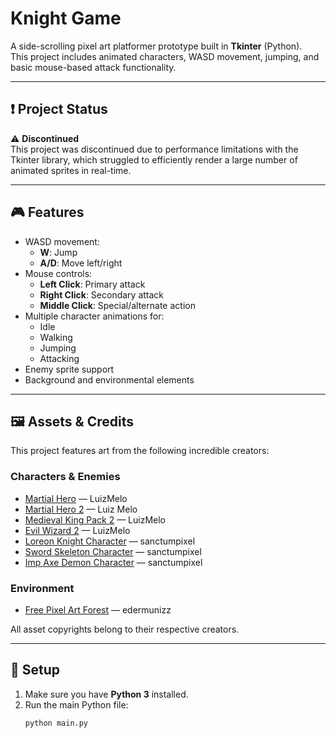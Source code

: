 # Knight Game

A side-scrolling pixel art platformer prototype built in **Tkinter** (Python).  
This project includes animated characters, WASD movement, jumping, and basic mouse-based attack functionality.

---

## ❗ Project Status

⚠️ **Discontinued**  
This project was discontinued due to performance limitations with the Tkinter library, which struggled to efficiently render a large number of animated sprites in real-time.

---

## 🎮 Features

- WASD movement:
  - **W**: Jump
  - **A/D**: Move left/right
- Mouse controls:
  - **Left Click**: Primary attack
  - **Right Click**: Secondary attack
  - **Middle Click**: Special/alternate action
- Multiple character animations for:
  - Idle
  - Walking
  - Jumping
  - Attacking
- Enemy sprite support
- Background and environmental elements

---

## 🖼️ Assets & Credits

This project features art from the following incredible creators:

### Characters & Enemies
- [Martial Hero](https://luizmelo.itch.io/martial-hero) — LuizMelo  
- [Martial Hero 2](https://luizmelo.itch.io/martial-hero-2) — Luiz Melo  
- [Medieval King Pack 2](https://luizmelo.itch.io/medieval-king-pack-2) — LuizMelo  
- [Evil Wizard 2](https://luizmelo.itch.io/evil-wizard-2) — LuizMelo  
- [Loreon Knight Character](https://sanctumpixel.itch.io/loreon-knight-character) — sanctumpixel 
- [Sword Skeleton Character](https://sanctumpixel.itch.io/sword-skeleton-pixel-art-character) — sanctumpixel
- [Imp Axe Demon Character](https://sanctumpixel.itch.io/imp-axe-demon-pixel-art-character) — sanctumpixel

### Environment
- [Free Pixel Art Forest](https://edermunizz.itch.io/free-pixel-art-forest) — edermunizz

All asset copyrights belong to their respective creators.

---

## 🔧 Setup

1. Make sure you have **Python 3** installed.
2. Run the main Python file:
   ```bash
   python main.py
   ```
